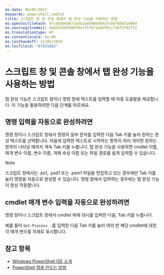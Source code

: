 ```yaml
---
ms.date: 06/05/2017
keywords: powershell,cmdlet
title: 스크립트 창 및 콘솔 창에서 탭 완성 기능을 사용하는 방법
ms.openlocfilehash: 9fcb85668673adb1de596660d37e56f6607a4064
ms.sourcegitcommit: debd2b38fb8070a7357bf1a4bf9cc736f3702f31
ms.translationtype: HT
ms.contentlocale: ko-KR
ms.lasthandoff: 12/05/2019
ms.locfileid: "67031002"
---
```

# <a name="how-to-use-tab-completion-in-the-script-pane-and-console-pane"></a>스크립트 창 및 콘솔 창에서 탭 완성 기능을 사용하는 방법

탭 완성 기능은 스크립트 창이나 명령 창에 텍스트를 입력할 때 자동 도움말을 제공합니다. 이 기능을 활용하려면 다음 단계를 따르세요.

## <a name="to-automatically-complete-a-command-entry"></a>명령 입력을 자동으로 완성하려면

명령 창이나 스크립트 창에서 명령의 일부 문자를 입력한 다음 Tab 키를 눌러 원하는 완성 텍스트를 선택합니다. 처음에 입력한 텍스트로 시작하는 항목이 여러 개이면 원하는 항목이 나타날 때까지 계속 Tab 키를 누릅니다. 탭 완성 기능을 사용하면 cmdlet 이름, 매개 변수 이름, 변수 이름, 개체 속성 이름 또는 파일 경로를 쉽게 입력할 수 있습니다.

> [!NOTE]
> 스크립트 창에서는 .ps1, .psd1 또는 .psm1 파일을 편집하고 있는 경우에만 Tab 키를 눌러 명령을 자동으로 완성할 수 있습니다. 명령 창에서 입력하는 경우에는 탭 완성 기능이 항상 작동합니다.

## <a name="to-automatically-complete-a-cmdlet-parameter-entry"></a>cmdlet 매개 변수 입력을 자동으로 완성하려면

명령 창이나 스크립트 창에서 cmdlet 뒤에 대시를 입력한 다음, Tab 키를 누릅니다.

예를 들어 `Get-Process -`를 입력한 다음 Tab 키를 눌러 여러 번 해당 cmdlet에 대한 각 매개 변수를 차례로 표시합니다.

## <a name="see-also"></a>참고 항목

- [Windows PowerShell ISE 소개](Introducing-the-Windows-PowerShell-ISE.md)
- [PowerShell 탭을 만드는 방법](How-to-Create-a-PowerShell-Tab-in-Windows-PowerShell-ISE.md)
